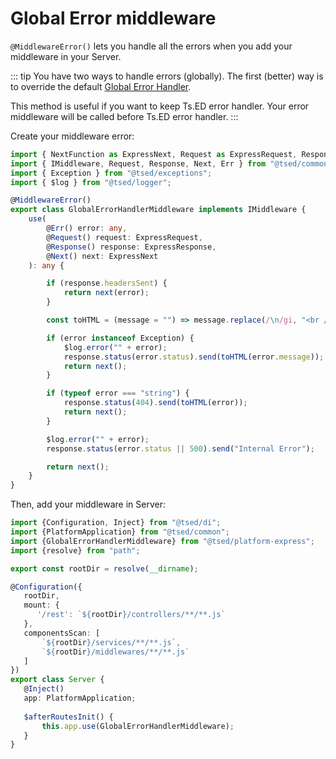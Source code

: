 # Global Error middleware

`@MiddlewareError()` lets you handle all the errors when you add your middleware in your Server.

::: tip
You have two ways to handle errors (globally). The first (better) way is to override the default [Global Error Handler](/docs/middlewares/override/global-error-handler.md).

This method is useful if you want to keep Ts.ED error handler. Your error middleware will be called before Ts.ED error handler.
:::

Create your middleware error:

```typescript
import { NextFunction as ExpressNext, Request as ExpressRequest, Response as ExpressResponse } from "express";
import { IMiddleware, Request, Response, Next, Err } from "@tsed/common";
import { Exception } from "@tsed/exceptions";
import { $log } from "@tsed/logger";

@MiddlewareError()
export class GlobalErrorHandlerMiddleware implements IMiddleware {
    use(
        @Err() error: any,
        @Request() request: ExpressRequest,
        @Response() response: ExpressResponse,
        @Next() next: ExpressNext
    ): any {

        if (response.headersSent) {
            return next(error);
        }

        const toHTML = (message = "") => message.replace(/\n/gi, "<br />");

        if (error instanceof Exception) {
            $log.error("" + error);
            response.status(error.status).send(toHTML(error.message));
            return next();
        }

        if (typeof error === "string") {
            response.status(404).send(toHTML(error));
            return next();
        }

        $log.error("" + error);
        response.status(error.status || 500).send("Internal Error");

        return next();
    }
}
```

Then, add your middleware in Server:

```typescript
import {Configuration, Inject} from "@tsed/di";
import {PlatformApplication} from "@tsed/common";
import {GlobalErrorHandlerMiddleware} from "@tsed/platform-express";
import {resolve} from "path";

export const rootDir = resolve(__dirname);

@Configuration({
   rootDir,
   mount: {
      '/rest': `${rootDir}/controllers/**/**.js`
   },
   componentsScan: [
       `${rootDir}/services/**/**.js`,
       `${rootDir}/middlewares/**/**.js`
   ]
})
export class Server {
   @Inject()
   app: PlatformApplication;
   
   $afterRoutesInit() {
       this.app.use(GlobalErrorHandlerMiddleware);
   }
}       
```
